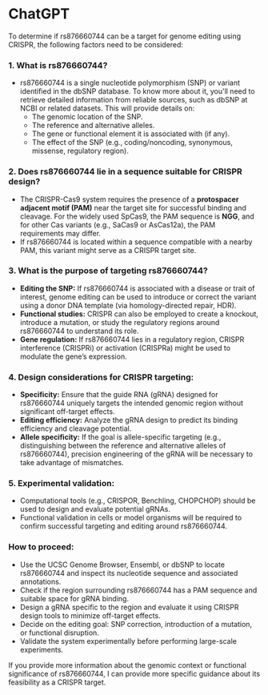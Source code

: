 # ChatGPT

To determine if rs876660744 can be a target for genome editing using CRISPR, the following factors need to be considered:

### 1. **What is rs876660744?**
   - rs876660744 is a single nucleotide polymorphism (SNP) or variant identified in the dbSNP database. To know more about it, you'll need to retrieve detailed information from reliable sources, such as dbSNP at NCBI or related datasets. This will provide details on:
     - The genomic location of the SNP.
     - The reference and alternative alleles.
     - The gene or functional element it is associated with (if any).
     - The effect of the SNP (e.g., coding/noncoding, synonymous, missense, regulatory region).

### 2. **Does rs876660744 lie in a sequence suitable for CRISPR design?**
   - The CRISPR-Cas9 system requires the presence of a **protospacer adjacent motif (PAM)** near the target site for successful binding and cleavage. For the widely used SpCas9, the PAM sequence is **NGG**, and for other Cas variants (e.g., SaCas9 or AsCas12a), the PAM requirements may differ.
   - If rs876660744 is located within a sequence compatible with a nearby PAM, this variant might serve as a CRISPR target site.

### 3. **What is the purpose of targeting rs876660744?**
   - **Editing the SNP:** If rs876660744 is associated with a disease or trait of interest, genome editing can be used to introduce or correct the variant using a donor DNA template (via homology-directed repair, HDR).
   - **Functional studies:** CRISPR can also be employed to create a knockout, introduce a mutation, or study the regulatory regions around rs876660744 to understand its role.
   - **Gene regulation:** If rs876660744 lies in a regulatory region, CRISPR interference (CRISPRi) or activation (CRISPRa) might be used to modulate the gene’s expression.

### 4. **Design considerations for CRISPR targeting:**
   - **Specificity:** Ensure that the guide RNA (gRNA) designed for rs876660744 uniquely targets the intended genomic region without significant off-target effects.
   - **Editing efficiency:** Analyze the gRNA design to predict its binding efficiency and cleavage potential.
   - **Allele specificity:** If the goal is allele-specific targeting (e.g., distinguishing between the reference and alternative alleles of rs876660744), precision engineering of the gRNA will be necessary to take advantage of mismatches.

### 5. **Experimental validation:**
   - Computational tools (e.g., CRISPOR, Benchling, CHOPCHOP) should be used to design and evaluate potential gRNAs.
   - Functional validation in cells or model organisms will be required to confirm successful targeting and editing around rs876660744.

### How to proceed:
   - Use the UCSC Genome Browser, Ensembl, or dbSNP to locate rs876660744 and inspect its nucleotide sequence and associated annotations.
   - Check if the region surrounding rs876660744 has a PAM sequence and suitable space for gRNA binding.
   - Design a gRNA specific to the region and evaluate it using CRISPR design tools to minimize off-target effects.
   - Decide on the editing goal: SNP correction, introduction of a mutation, or functional disruption.
   - Validate the system experimentally before performing large-scale experiments.

If you provide more information about the genomic context or functional significance of rs876660744, I can provide more specific guidance about its feasibility as a CRISPR target.